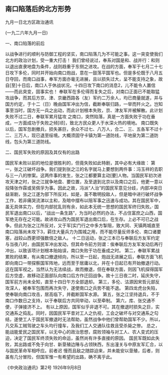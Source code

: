 ## 南口陷落后的北方形势

九月一日北方区政治通讯

(一九二六年九月一日)

一、南口陷落的前后

以战争进行的顺利与防御工程的坚实，南口陷落几为不可能之事。这一突变使我们北方的政治计划，受一重大打击！
我们曾经说过，奉系对国是和、战并行：和则以退出直隶地盘为条件，战则趋重于东侧之进攻。在战的方面，奉军于七月二十七日攻下多伦，同时并开始向南口炮战，意在一鼓荡平国军也。但是多伦既于八月五日夺回，而南口战事，奉军方面亦毫无进展，且以损失过大，呈不能支持之象，故自[至]十日后，南口人于休战状况。十四日攻下南口的消息2，儿不能令人置信——而此突变，固事实也！
奉联军在多伦得而复失之后，对南口正面已不能取猛攻战争，而其后方京、津、京畿西路各（友）军约二万余人，均已商量就遂，并与国方约定，于十二（日）晚由国军冲出为信，截断奉联归路，一举而歼火之。岂知事至当时，国方无一兵之出动，而此计划根本失败，京、津友军并被解散。此计划失败不过二日，奉联军累月猛攻
之南口，突然陷落，真是一方面失败于功在垂成，一方面成功于失败之倾[顷]，致北方民众更人于水深火热的境地。
南口既失以后，国军忽剧撤兵，损失甚巨，余众不过七、八万人，合二、三、五各军不过十二、三万人，现已退至绥境。大概须固守卡镇为第一道防线，平地泉为第二道防线，包头为第三道防线。

二、国民军失败的原因及其仅有的出路

国民军未败以前的地位是很胜利的，但竟失败如此特剧，其中必有大缘故：
第一，张之江破坏战争。我们提到张之江的名字就马上要想到两件事：冯玉祥的去职与三一八的惨案。这两件事的发生，张之江都要算主动[要]人物。当国民军初次进攻天津之时，张之江就争地盘、要位置，及至退到北京以及南口之后，他更一意以投降张作霖或吴佩孚为事。因此之故，冯派“人治”的国民军意见分歧，内部冲突日益渐剧，张之江遂为部下所反对。如是，虽不敢明投敌人，但是暗中进行破坏战争工作，若非痛哭流涕以主和，及暗中摆布以阻军事之迅速与成功。其在国民军中，虽无具体实力，但在内部扰乱则有余，如此本无统一思想的国民军终归失败。·
国民军退出南口以后，“战出一条生路”，为当时必然的办法，不占住富庶之山西，国军绝无存在之可能。故进攻山西为国民军退出南口后，在生存。上必不可已之战争。但此为张之江所反对，又于军[实门行之中多方掣阻，致大同、天镇两城直至南口陷落尚未攻下3，羁住大量兵力为围城之用，而不能尽量反师多伦、南口诸要塞，战较山西更顽强数倍之敌人。
十二日运动，张之江本已与奉联后方友军约定与当夜八时，由国民军冲出发动，但其命令前方则谓：俟奉联后方友军发动后再行冲出，以致该项计划根本贻始误，南口失败于功在垂成之时。
第二，奉联军累战累败的结果，有从南口撤退倾向，所以至一日起，炮战无进展之后，奉联方面飞机即向南口一带探察国军阵地，远而至于居庸以北，并在十日起已有开始撤退行动。这在国军视之。当然认为无法续战，故而撤退，但在奉联方面，则因飞机探得国军后方空虚，故移动正面部队向南口后方作迁回战争。故十三日夜二时，延庆失守，国军前方尚未全知，直至十四日午方全部退却。
第三，多伦、沽源因宋哲元部反攻深人，被奉军包围而再次失守，遂使南口之兵势不能不退。
第四龙虎台失陷，使奉联向南口攻击，居高临下，并截断国军水源。
第五，张之江坚持退兵，不于南口作数日之支持，以于奉联后方共同举动，以至牵制。
第六，库、张交通不便，子弹接济不上。
有以上原因，国军似乎非退不可。其在撤退时损失之巨，实交通系之捣乱。同时，因国民军平昔对工人之仇视，工会之破坏与对交通系之勾结，遂使工人于国民军撤退时无法帮助，虽然战争中他们曾帮助国军不少。所以，凡交系工贼驾驶之车头均行撞车，及我们工人交通队往救且受杀毙之惨。
总之，能战能爱民之国民军，以无中心的政治思想，腐败领袖与对工人、农人变式的压迫，决定了国民军终须失败的命运，虽然尚有许多直接的原因。
国民军既如此失败，其出路或不免于向甘、新垦殖边陲与占领陕西，东出潼关与中原友军汇合，以与国民革命军相呼应。前者迟
慢而且敌之随踪迫来，并未能安以垦殖，后者，则虽有几分冒险，但国军惟一有希望的出路，确不离乎此。

《中央政治通讯》第2号
1926年9月8日


